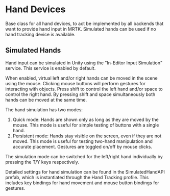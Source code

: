 # Hand Devices

Base class for all hand devices, to act be implemented by all backends that want to provide hand input in MRTK. Simulated hands can be used if no hand tracking device is available.

## Simulated Hands

Hand input can be simulated in Unity using the "In-Editor Input Simulation" service. This service is enabled by default.

When enabled, virtual left and/or right hands can be moved in the scene using the mouse. Clicking mouse buttons will perform gestures for interacting with objects.
Press shift to control the left hand and/or space to control the right hand. By pressing shift and space simultaneously both hands can be moved at the same time.

The hand simulation has two modes:

  1. Quick mode: Hands are shown only as long as they are moved by the mouse. This mode is useful for simple testing of buttons with a single hand.
  2. Persistent mode: Hands stay visible on the screen, even if they are not moved. This mode is useful for testing two-hand manipulation and accurate placement. Gestures are toggled on/off by mouse clicks.

The simulation mode can be switched for the left/right hand individually by pressing the T/Y keys respectively.

Detailed settings for hand simulation can be found in the SimulatedHandAPI prefab, which is instantiated through the Hand Tracking profile. This includes key bindings for hand movement and mouse button bindings for gestures.

